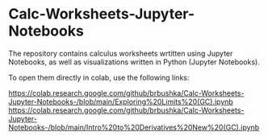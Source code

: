 # Calc-Worksheets-Jupyter-Notebooks
The repository contains calculus worksheets wrtitten using Jupyter Notebooks, as well as visualizations written in Python (Jupyter Notebooks).

To open them directly in colab, use the following links:

https://colab.research.google.com/github/brbushka/Calc-Worksheets-Jupyter-Notebooks-/blob/main/Exploring%20Limits%20(GC).ipynb
https://colab.research.google.com/github/brbushka/Calc-Worksheets-Jupyter-Notebooks-/blob/main/Intro%20to%20Derivatives%20New%20(GC).ipynb
